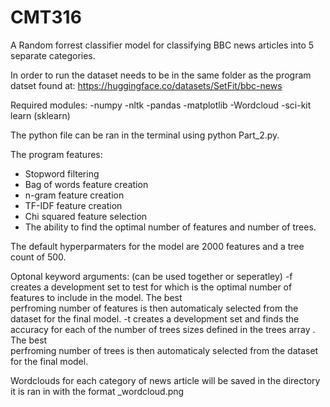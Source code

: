 # CMT316
A Random forrest classifier model for classifying BBC news articles into 5 separate categories.

In order to run the dataset needs to be in the same folder as the program datset found at: https://huggingface.co/datasets/SetFit/bbc-news

Required modules:
  -numpy
  -nltk
  -pandas
  -matplotlib
  -Wordcloud
  -sci-kit learn (sklearn)

The python file can be ran in the terminal using python Part_2.py. 

The program features:
  - Stopword filtering
  - Bag of words feature creation
  - n-gram feature creation
  - TF-IDF feature creation
  - Chi squared feature selection
  - The ability to find the optimal number of features and number of trees.

The default hyperparmaters for the model are 2000 features and a tree count of 500.

Optonal keyword arguments: (can be used together or seperatley)
  -f creates a development set to test for which is the optimal number of features to include in the model. The best   
     perfroming number of features is then automaticaly selected from the dataset for the final model.
  -t creates a development set and finds the accuracy for each of the number of trees sizes defined in the trees array . The best   
     perfroming number of trees is then automaticaly selected from the dataset for the final model.

Wordclouds for each category of news article will be saved in the directory it is ran in with the format <Category>_wordcloud.png
